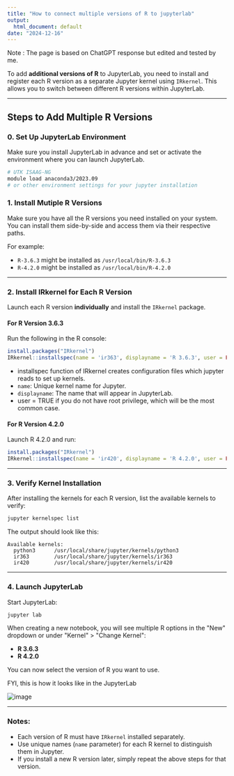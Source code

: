 ```yaml
---
title: "How to connect multiple versions of R to jupyterlab"
output:
  html_document: default
date: "2024-12-16"
---
```


Note : The page is based on ChatGPT response but edited and tested by me.

To add **additional versions of R** to JupyterLab, you need to install and register each R version as a separate Jupyter kernel using `IRkernel`. This allows you to switch between different R versions within JupyterLab.

---

## Steps to Add Multiple R Versions

### 0. **Set Up JupyterLab Environment**
Make sure you install JupyterLab in advance and set or activate the environment where you can launch JupyterLab.

```bash
# UTK ISAAG-NG
module load anaconda3/2023.09
# or other environment settings for your jupyter installation
```

### 1. **Install Mutiple R Versions**
Make sure you have all the R versions you need installed on your system. You can install them side-by-side and access them via their respective paths.

For example:
- `R-3.6.3` might be installed as `/usr/local/bin/R-3.6.3`
- `R-4.2.0` might be installed as `/usr/local/bin/R-4.2.0`

---

### 2. **Install IRkernel for Each R Version**
Launch each R version **individually** and install the `IRkernel` package.

#### For R Version 3.6.3
Run the following in the R console:
```r
install.packages("IRkernel")
IRkernel::installspec(name = 'ir363', displayname = 'R 3.6.3', user = FALSE)
```
- installspec function of IRkernel creates configuration files which jupyter reads to set up kernels.
- `name`: Unique kernel name for Jupyter.
- `displayname`: The name that will appear in JupyterLab.
- user = TRUE if you do not have root privilege, which will be the most common case.

#### For R Version 4.2.0
Launch R 4.2.0 and run:
```r
install.packages("IRkernel")
IRkernel::installspec(name = 'ir420', displayname = 'R 4.2.0', user = FALSE)
```

---

### 3. **Verify Kernel Installation**
After installing the kernels for each R version, list the available kernels to verify:

```bash
jupyter kernelspec list
```

The output should look like this:

```
Available kernels:
  python3      /usr/local/share/jupyter/kernels/python3
  ir363        /usr/local/share/jupyter/kernels/ir363
  ir420        /usr/local/share/jupyter/kernels/ir420
```

---

### 4. **Launch JupyterLab**
Start JupyterLab:

```bash
jupyter lab
```

When creating a new notebook, you will see multiple R options in the "New" dropdown or under "Kernel" > "Change Kernel":

- **R 3.6.3**
- **R 4.2.0**

You can now select the version of R you want to use.


FYI, this is how it looks like in the JupyterLab

![image](https://github.com/user-attachments/assets/d0bbce40-a35f-4b18-b8ac-c11ac15beea5)


---

### Notes:
- Each version of R must have `IRkernel` installed separately.
- Use unique names (`name` parameter) for each R kernel to distinguish them in Jupyter.
- If you install a new R version later, simply repeat the above steps for that version.
